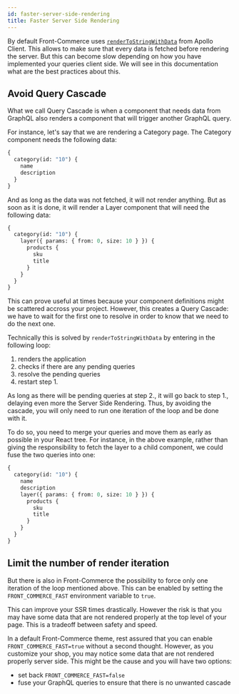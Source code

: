 ```yaml
---
id: faster-server-side-rendering
title: Faster Server Side Rendering
---
```


By default Front-Commerce uses [`renderToStringWithData`](https://www.apollographql.com/docs/react/performance/server-side-rendering/#using-rendertostringwithdata) from Apollo Client. This allows to make sure that every data is fetched before rendering the server. But this can become slow depending on how you have implemented your queries client side. We will see in this documentation what are the best practices about this.

## Avoid Query Cascade

What we call Query Cascade is when a component that needs data from GraphQL also renders a component that will trigger another GraphQL query.

For instance, let's say that we are rendering a Category page. The Category component needs the following data:

```graphql
{
  category(id: "10") {
    name
    description
  }
}
```

And as long as the data was not fetched, it will not render anything. But as soon as it is done, it will render a Layer component that will need the following data:

```graphql
{
  category(id: "10") {
    layer({ params: { from: 0, size: 10 } }) {
      products {
        sku
        title
      }
    }
  }
}
```

This can prove useful at times because your component definitions might be scattered accross your project. However, this creates a Query Cascade: we have to wait for the first one to resolve in order to know that we need to do the next one.

Technically this is solved by `renderToStringWithData` by entering in the following loop:

1. renders the application
2. checks if there are any pending queries
3. resolve the pending queries
4. restart step 1.

As long as there will be pending queries at step 2., it will go back to step 1., delaying even more the Server Side Rendering. Thus, by avoiding the cascade, you will only need to run one iteration of the loop and be done with it.

To do so, you need to merge your queries and move them as early as possible in your React tree. For instance, in the above example, rather than giving the responsibility to fetch the layer to a child component, we could fuse the two queries into one:

```graphql
{
  category(id: "10") {
    name
    description
    layer({ params: { from: 0, size: 10 } }) {
      products {
        sku
        title
      }
    }
  }
}
```

## Limit the number of render iteration

But there is also in Front-Commerce the possibility to force only one iteration of the loop mentioned above. This can be enabled by setting the `FRONT_COMMERCE_FAST` environment variable to `true`.

This can improve your SSR times drastically. However the risk is that you may have some data that are not rendered properly at the top level of your page. This is a tradeoff between safety and speed.

In a default Front-Commerce theme, rest assured that you can enable `FRONT_COMMERCE_FAST=true` without a second thought. However, as you customize your shop, you may notice some data that are not rendered properly server side. This might be the cause and you will have two options:

* set back `FRONT_COMMERCE_FAST=false`
* fuse your GraphQL queries to ensure that there is no unwanted cascade

